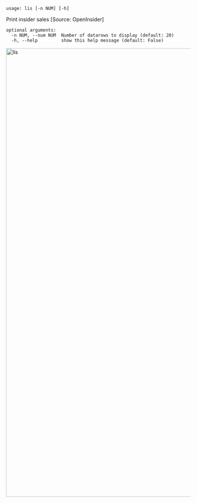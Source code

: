 ```
usage: lis [-n NUM] [-h]
```

Print insider sales [Source: OpenInsider]

```
optional arguments:
  -n NUM, --num NUM  Number of datarows to display (default: 20)
  -h, --help         show this help message (default: False)
```

<img width="1220" alt="lis" src="https://user-images.githubusercontent.com/25267873/125373741-98dd7700-e37d-11eb-8d42-7498d62b08ed.png">
